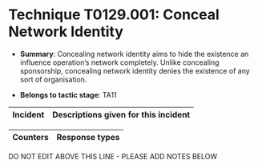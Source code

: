 # Technique T0129.001: Conceal Network Identity

* **Summary**: Concealing network identity aims to hide the existence an influence operation’s network completely. Unlike concealing sponsorship, concealing network identity denies the existence of any sort of organisation.

* **Belongs to tactic stage**: TA11


| Incident | Descriptions given for this incident |
| -------- | -------------------- |



| Counters | Response types |
| -------- | -------------- |


DO NOT EDIT ABOVE THIS LINE - PLEASE ADD NOTES BELOW